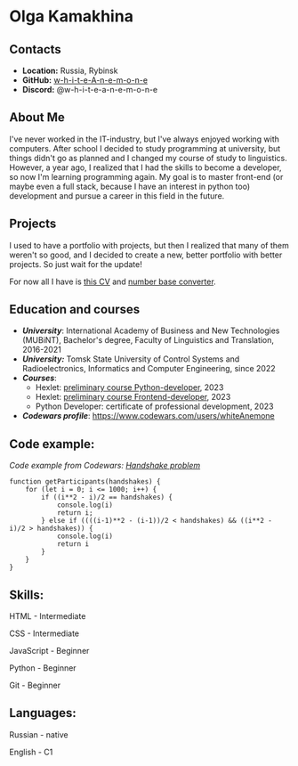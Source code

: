 # Olga Kamakhina

## Contacts
* **Location:** Russia, Rybinsk
* **GitHub:** [w-h-i-t-e-A-n-e-m-o-n-e](https://github.com/w-h-i-t-e-A-n-e-m-o-n-e)
* **Discord:** @w-h-i-t-e-a-n-e-m-o-n-e

## About Me
I've never worked in the IT-industry, but I've always enjoyed working with computers. After school I decided to study programming at university, but things didn't go as planned and I changed my course of study to linguistics. However, a year ago, I realized that I had the skills to become a developer, so now I'm learning programming again. My goal is to master front-end (or maybe even a full stack, because I have an interest in python too) development and pursue a career in this field in the future.

## Projects
I used to have a portfolio with projects, but then I realized that many of them weren't so good, and I decided to create a new, better portfolio with better projects. So just wait for the update!

For now all I have is [this CV](https://github.com/w-h-i-t-e-A-n-e-m-o-n-e/rsschool-cv) and [number base converter](https://github.com/w-h-i-t-e-A-n-e-m-o-n-e/number_base_converter).

## Education and courses
* ***University***: International Academy of Business and New Technologies (MUBiNT), Bachelor's degree, Faculty of Linguistics and Translation, 2016-2021
* ***University:*** Tomsk State University of Control Systems and Radioelectronics, Informatics and Computer Engineering, since 2022
* ***Courses***:
    * Hexlet: [preliminary course Python-developer](https://pre.hexlet.io/python), 2023
    * Hexlet: [preliminary course Frontend-developer](https://pre.hexlet.io/frontend), 2023
    * Python Developer: certificate of professional development, 2023
* ***Codewars profile***: https://www.codewars.com/users/whiteAnemone

## Code example:
*Code example from Codewars: [Handshake problem](https://www.codewars.com/kata/5574835e3e404a0bed00001b)*
```
function getParticipants(handshakes) {
    for (let i = 0; i <= 1000; i++) {
        if ((i**2 - i)/2 == handshakes) {
            console.log(i)
            return i;
        } else if ((((i-1)**2 - (i-1))/2 < handshakes) && ((i**2 - i)/2 > handshakes)) {
            console.log(i)
            return i
        }
    }
}
```

## Skills:
HTML - Intermediate

CSS - Intermediate

JavaScript - Beginner

Python - Beginner

Git - Beginner

## Languages:
Russian - native

English - C1
